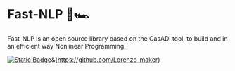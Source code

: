 # Fast-NLP 🏁🏎 


Fast-NLP is an open source library based on the CasADi tool, to build and in an efficient way Nonlinear Programming.

[![Static Badge](https://img.shields.io/badge/Matlab-Python-blue)](https://github.com/Lorenzo-maker/FastNLP.git)&(https://github.com/Lorenzo-maker)

